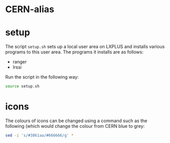 # CERN-alias

# setup

The script ```setup.sh``` sets up a local user area on LXPLUS and installs various programs to this user area. The programs it installs are as follows:

- ranger
- Irssi

Run the script in the following way:

```Bash
source setup.sh
```

# icons

The colours of icons can be changed using a command such as the following (which would change the colour from CERN blue to grey:

```Bash
sed -i 's/#3861aa/#666666/g' *
```
